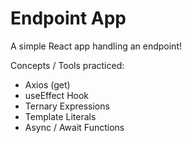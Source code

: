 # Endpoint App

A simple React app handling an endpoint!

Concepts / Tools practiced:

- Axios (get)
- useEffect Hook
- Ternary Expressions
- Template Literals
- Async / Await Functions
